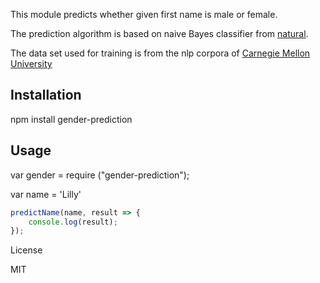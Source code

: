 This module predicts whether given first name is male or female.

The prediction algorithm is based on naive Bayes classifier from [natural](https://github.com/NaturalNode/natural#classifiers).

The data set used for training is from the nlp corpora of [Carnegie Mellon University](http://www.cs.cmu.edu/afs/cs/project/ai-repository/ai/areas/nlp/corpora/)

## Installation

npm install gender-prediction

## Usage

var gender = require ("gender-prediction");

var name = 'Lilly'

```javascript
predictName(name, result => {
    console.log(result);
});
```

License

MIT